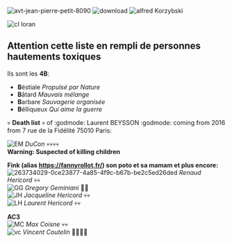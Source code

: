 ![avt-jean-pierre-petit-8090](https://github.com/LordGrrr/LordGrrr/assets/134517577/925d2cc0-31ee-43f0-8a35-e0a72b65a88a)
![download](https://github.com/LordGrrr/LordGrrr/assets/134517577/49341316-8175-448b-bfb0-5a40cc38ddeb)
![alfred Korzybski](https://github.com/LordGrrr/LordGrrr/assets/134517577/4b37aab6-7a69-43ef-93ad-2eb65e7e5670)  

![cI loran](https://github.com/LordGrrr/LordGrrr/assets/134517577/f9bb4666-e515-406c-9a8a-5c4dfb14c367)   


## **Attention cette liste en rempli de personnes hautements toxiques** 
Ils sont les **4B**:
* **B**éstiale _Propulsé par Nature_
* **B**âtard _Mauvais mélange_
* **B**arbare _Sauvagerie organisée_
* **B**élliqueux _Qui aime la guerre_
  
:skull: **Death list** :skull: of :godmode: Laurent BEYSSON :godmode: coming from 2016  from 7 rue de la Fidélité 75010 Paris: 

![EM](https://github.com/LordGrrr/LordGrrr/assets/134517577/eeffd42d-22cc-4281-984c-c0371dfc1d8b) _DuCon_ :skull::skull::skull::skull:  
**Warning: Suspected of killing children**

**Fink (alias https://fannyrollot.fr/) son poto et sa mamam et plus encore:**   
![263734029-0ce23877-4a85-4f9c-b67b-be2c5ed26ded](https://github.com/LordGrrr/LordGrrr/assets/134517577/1667a1b1-cc49-4903-8089-dbe24178a53b) _Renaud Hericord_ :skull::skull:  
![GG](https://github.com/LordGrrr/LordGrrr/assets/134517577/27869a54-35f6-486e-b4f3-089829c04811) _Gregory Geminiani_  :poop::poop:  
![JH](https://github.com/LordGrrr/LordGrrr/assets/134517577/ff2e6abd-9512-407b-ba59-d13400b76a90)  _Jacqueline Hericord_ :skull::skull:  
![LH](https://github.com/LordGrrr/LordGrrr/assets/134517577/5fefcc56-d6d3-411e-8c6a-aa2e170cc953) _Laurent Hericord_ :skull::skull:  

**AC3**  
![MC](https://github.com/LordGrrr/LordGrrr/assets/134517577/e0186d03-92d0-45d8-ba56-31de25b6fb91) _Max Coisne_ :skull::skull:  
![vc](https://github.com/LordGrrr/LordGrrr/assets/134517577/888393fc-54ca-4ace-aeeb-3d4ba3d2d35c) _Vincent Coutelin_ :poop::skull::skull::poop:  



